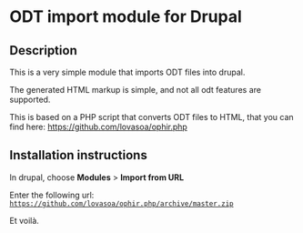 # ODT import module for Drupal
## Description
This is a very simple module that imports ODT files into drupal.

The generated HTML markup is simple, and not all odt features are supported.

This is based on a PHP script that converts ODT files to HTML, that you can find here: https://github.com/lovasoa/ophir.php

## Installation instructions
In drupal, choose __Modules__ > __Import from URL__

Enter the following url: <code>https://github.com/lovasoa/ophir.php/archive/master.zip</code>

Et voilà.
